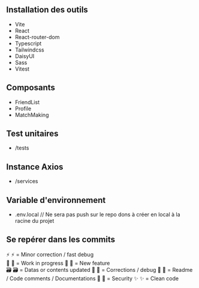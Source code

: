 ## Installation des outils

- Vite
- React
- React-router-dom
- Typescript
- Tailwindcss
- DaisyUI
- Sass
- Vitest

## Composants 

- FriendList
- Profile
- MatchMaking

## Test unitaires

- /tests

## Instance Axios 

- /services

## Variable d'environnement

- .env.local  // Ne sera pas push sur le repo dons à créer en local à la racine du projet


## Se repérer dans les commits
:zap: ⚡ = Minor correction / fast debug  
:construction: 🚧 = Work in progress 
:tada: 🎉 = New feature   
:card_file_box: 🗃️ = Datas or contents updated
:hammer: 🔨 = Corrections / debug 
:memo: 📝 = Readme / Code comments / Documentations
:rotating_light: 🚨 = Security
:sparkles: ✨ = Clean code
